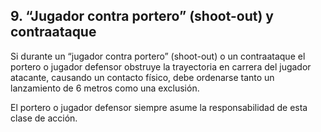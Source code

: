 ## 9. “Jugador contra portero” (shoot-out) y contraataque 

Si durante un “jugador contra portero” (shoot-out) o un contraataque el portero o jugador defensor obstruye la trayectoria en carrera del jugador atacante, causando un contacto físico, debe ordenarse tanto un lanzamiento de 6 metros como una exclusión.

El portero o jugador defensor siempre asume la responsabilidad de esta clase de acción.
